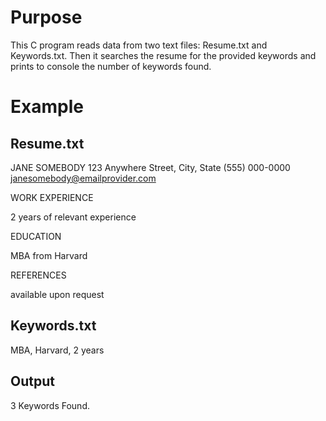 # Purpose

This C program reads data from two text files: Resume.txt and Keywords.txt. Then it searches the resume for the provided keywords and prints to console the number of keywords found.

# Example 
  ## Resume.txt

  JANE SOMEBODY
  123 Anywhere Street, City, State
  (555) 000-0000
  janesomebody@emailprovider.com

  WORK EXPERIENCE

  2 years of relevant experience

  EDUCATION

  MBA from Harvard

  REFERENCES

  available upon request

  ## Keywords.txt

  MBA, Harvard, 2 years

  ## Output

  3 Keywords Found.
